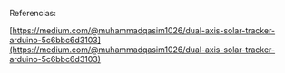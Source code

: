Referencias:

[https://medium.com/@muhammadqasim1026/dual-axis-solar-tracker-arduino-5c6bbc6d3103](https://medium.com/@muhammadqasim1026/dual-axis-solar-tracker-arduino-5c6bbc6d3103)
